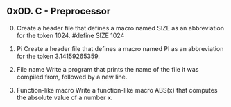 ## 0x0D. C - Preprocessor

0. Create a header file that defines a macro named SIZE as an abbreviation for the token 1024.
#define SIZE 1024

1. Pi
Create a header file that defines a macro named PI as an abbreviation for the token 3.14159265359.

2. File name
Write a program that prints the name of the file it was compiled from, followed by a new line.

3. Function-like macro
Write a function-like macro ABS(x) that computes the absolute value of a number x.
